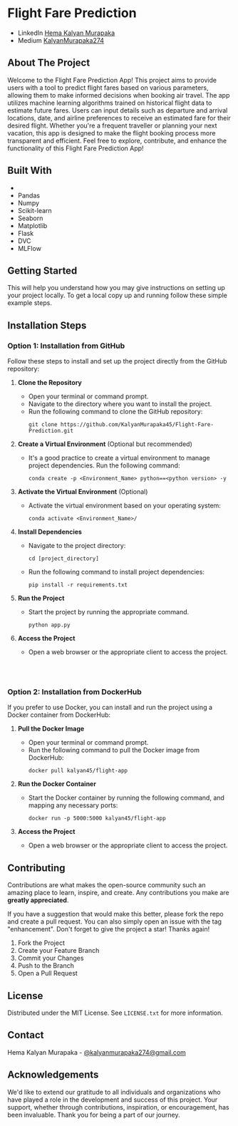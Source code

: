 # Flight Fare Prediction

- LinkedIn [Hema Kalyan Murapaka](https://www.linkedin.com/in/hemakalyan/)
- Medium [KalyanMurapaka274](https://medium.com/@kalyanmurapaka274)

## About The Project

Welcome to the Flight Fare Prediction App! This project aims to provide users with a tool to predict flight fares based on various parameters, allowing them to make informed decisions when booking air travel. The app utilizes machine learning algorithms trained on historical flight data to estimate future fares. Users can input details such as departure and arrival locations, date, and airline preferences to receive an estimated fare for their desired flight. Whether you're a frequent traveller or planning your next vacation, this app is designed to make the flight booking process more transparent and efficient. Feel free to explore, contribute, and enhance the functionality of this Flight Fare Prediction App!

## Built With
-
 - Pandas
 - Numpy
 - Scikit-learn
 - Seaborn
 - Matplotlib
 - Flask
 - DVC
 - MLFlow

## Getting Started

This will help you understand how you may give instructions on setting up your project locally.
To get a local copy up and running follow these simple example steps.

## Installation Steps

### Option 1: Installation from GitHub

Follow these steps to install and set up the project directly from the GitHub repository:

1. **Clone the Repository**
   - Open your terminal or command prompt.
   - Navigate to the directory where you want to install the project.
   - Run the following command to clone the GitHub repository:
     ```
     git clone https://github.com/KalyanMurapaka45/Flight-Fare-Prediction.git
     ```

2. **Create a Virtual Environment** (Optional but recommended)
   - It's a good practice to create a virtual environment to manage project dependencies. Run the following command:
     ```
     conda create -p <Environment_Name> python==<python version> -y
     ```

3. **Activate the Virtual Environment** (Optional)
   - Activate the virtual environment based on your operating system:
       ```
       conda activate <Environment_Name>/
       ```

4. **Install Dependencies**
   - Navigate to the project directory:
     ```
     cd [project_directory]
     ```
   - Run the following command to install project dependencies:
     ```
     pip install -r requirements.txt
     ```

5. **Run the Project**
   - Start the project by running the appropriate command.
     ```
     python app.py
     ```

6. **Access the Project**
   - Open a web browser or the appropriate client to access the project.
  
<br><br>
### Option 2: Installation from DockerHub

If you prefer to use Docker, you can install and run the project using a Docker container from DockerHub:

1. **Pull the Docker Image**
   - Open your terminal or command prompt.
   - Run the following command to pull the Docker image from DockerHub:
     ```
     docker pull kalyan45/flight-app
     ```

2. **Run the Docker Container**
   - Start the Docker container by running the following command, and mapping any necessary ports:
     ```
     docker run -p 5000:5000 kalyan45/flight-app
     ```

3. **Access the Project**
   - Open a web browser or the appropriate client to access the project.


## Contributing

Contributions are what makes the open-source community such an amazing place to learn, inspire, and create. Any contributions you make are **greatly appreciated**.

If you have a suggestion that would make this better, please fork the repo and create a pull request. You can also simply open an issue with the tag "enhancement".
Don't forget to give the project a star! Thanks again!

1. Fork the Project
2. Create your Feature Branch
3. Commit your Changes
4. Push to the Branch
5. Open a Pull Request

## License

Distributed under the MIT License. See `LICENSE.txt` for more information.


## Contact

Hema Kalyan Murapaka - [@kalyanmurapaka274@gmail.com](kalyanmurapaka274@gmail.com)


## Acknowledgements

We'd like to extend our gratitude to all individuals and organizations who have played a role in the development and success of this project. Your support, whether through contributions, inspiration, or encouragement, has been invaluable. Thank you for being a part of our journey.
